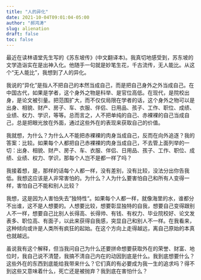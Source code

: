 ```yaml
---
title: "人的异化"
date: 2021-10-04T09:01:04-05:00
author: "郝鸿涛"
slug: alienation
draft: false
toc: false
---
```

最近在读林语堂先生写的《苏东坡传》(中文翻译本)。我真切地感受到，苏东坡的文学造诣实在是出神入化。他随手一句就是妙笔生花，千古流传，无人能比。从这个“无人能比”，我想到了人的异化。

我说的“异化”是指人不把自己的本然当成自己，而是把自己身外之外当成自己。在中国古代，如果是学者，这个身外之物是科举、是官位高低。在现代，是院校出身，是论文被引量。把范围扩大，而不仅仅局限在学者的话，这个身外之物可以是出身、相貌、财产、房子、车、衣服、伴侣、日用品、孩子、工作、职位、成绩、业绩、权力、学识，等等。总而言之，人不把单纯的自己、赤裸裸的自己当成自己，总是把眼光放在外面，通过这些外在的表现来获取自己的价值。

我就想，为什么？为什么人不能把赤裸裸的肉身当成自己，反而在向外追逐？我的答案：比较。如果每个人都把自己赤裸裸的肉身当成自己，不去管上面列举的一切：出身、相貌、财产、房子、车、衣服、伴侣、日用品、孩子、工作、职位、成绩、业绩、权力、学识，那每个人岂不是都一样了吗？

我接着想，是，那样的话每个人都一样，没有差别，没有比较，没法分出你告我低。我想这应该是人非常害怕的。为什么？人为什么要害怕自己和所有人变得一样，害怕自己不能和别人比较？

我想，这是因为人害怕失去”独特性“。如果每个人都一样，就像海里的水，谁都分不出谁，这不是人想要的。人想要比较，想要彰显独特的自我，想要自己变得跟别人不一样，想要自己比别人长得高、长得帅、有钱、有权力、毕业院校好、论文发表多、职位高、有面子，以此来获得自我感，突显自己和别人不一样。在我看来，这种倾向或许是人类所有疯狂的起始。在这个方向上走得越远，离自己原始的本真也就越远。

虽说我有这个解释，但当我问自己为什么还要拼命想要获取外在的荣誉、财富、地位时，我自己说不清楚，我搞不清自己内在的动因到底是什么。我到底想要什么？这些外在的东西到底能给我带来什么？它们真的有必要成为我一生的追求吗？得不到这些又意味着什么，死亡还是被抛弃？我到底在害怕什么？